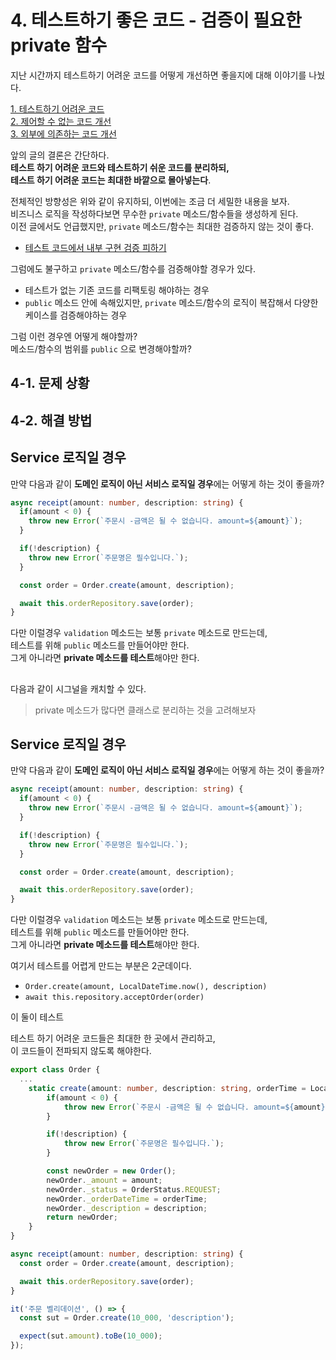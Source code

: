 # 4. 테스트하기 좋은 코드 - 검증이 필요한 private 함수

지난 시간까지 테스트하기 어려운 코드를 어떻게 개선하면 좋을지에 대해 이야기를 나눴다.

[1. 테스트하기 어려운 코드](https://jojoldu.tistory.com/674)  
[2. 제어할 수 없는 코드 개선](https://jojoldu.tistory.com/676)  
[3. 외부에 의존하는 코드 개선](https://jojoldu.tistory.com/680)  
  
앞의 글의 결론은 간단하다.  
**테스트 하기 어려운 코드와 테스트하기 쉬운 코드를 분리하되,  
테스트 하기 어려운 코드는 최대한 바깥으로 몰아넣는다**.  
  
전체적인 방향성은 위와 같이 유지하되, 이번에는 조금 더 세밀한 내용을 보자.  
비즈니스 로직을 작성하다보면 무수한 `private` 메소드/함수들을 생성하게 된다.  
이전 글에서도 언급했지만, `private` 메소드/함수는 최대한 검증하지 않는 것이 좋다.  
  
* [테스트 코드에서 내부 구현 검증 피하기](https://jojoldu.tistory.com/614)

그럼에도 불구하고 `private` 메소드/함수를 검증해야할 경우가 있다.

* 테스트가 없는 기존 코드를 리팩토링 해야하는 경우
* `public` 메소드 안에 속해있지만, `private` 메소드/함수의 로직이 복잡해서 다양한 케이스를 검증해야하는 경우

그럼 이런 경우엔 어떻게 해야할까?  
메소드/함수의 범위를 `public` 으로 변경해야할까?

## 4-1. 문제 상황

## 4-2. 해결 방법

## Service 로직일 경우

만약 다음과 같이 **도메인 로직이 아닌 서비스 로직일 경우**에는 어떻게 하는 것이 좋을까?  

```ts
async receipt(amount: number, description: string) {
  if(amount < 0) {
    throw new Error(`주문시 -금액은 될 수 없습니다. amount=${amount}`);
  }

  if(!description) {
    throw new Error(`주문명은 필수입니다.`);
  }

  const order = Order.create(amount, description);

  await this.orderRepository.save(order);
}
```

다만 이럴경우 `validation` 메소드는 보통 `private` 메소드로 만드는데,  
테스트를 위해 `public` 메소드를 만들어야만 한다.  
그게 아니라면 **private 메소드를 테스트**해야만 한다.



## 

다음과 같이 시그널을 캐치할 수 있다.

> private 메소드가 많다면 클래스로 분리하는 것을 고려해보자



## Service 로직일 경우

만약 다음과 같이 **도메인 로직이 아닌 서비스 로직일 경우**에는 어떻게 하는 것이 좋을까?  

```ts
async receipt(amount: number, description: string) {
  if(amount < 0) {
    throw new Error(`주문시 -금액은 될 수 없습니다. amount=${amount}`);
  }

  if(!description) {
    throw new Error(`주문명은 필수입니다.`);
  }

  const order = Order.create(amount, description);

  await this.orderRepository.save(order);
}
```

다만 이럴경우 `validation` 메소드는 보통 `private` 메소드로 만드는데,  
테스트를 위해 `public` 메소드를 만들어야만 한다.  
그게 아니라면 **private 메소드를 테스트**해야만 한다.


여기서 테스트를 어렵게 만드는 부분은 2군데이다.

* `Order.create(amount, LocalDateTime.now(), description)`
* `await this.repository.acceptOrder(order)`

이 둘이 테스트

테스트 하기 어려운 코드들은 최대한 한 곳에서 관리하고,  
이 코드들이 전파되지 않도록 해야한다.

```ts
export class Order {
  ...
    static create(amount: number, description: string, orderTime = LocalDateTime.now()): Order {
        if(amount < 0) {
            throw new Error(`주문시 -금액은 될 수 없습니다. amount=${amount}`);
        }

        if(!description) {
            throw new Error(`주문명은 필수입니다.`);
        }

        const newOrder = new Order();
        newOrder._amount = amount;
        newOrder._status = OrderStatus.REQUEST;
        newOrder._orderDateTime = orderTime;
        newOrder._description = description;
        return newOrder;
    }
}
```

```ts
async receipt(amount: number, description: string) {
  const order = Order.create(amount, description);

  await this.orderRepository.save(order);
}
```

```ts
it('주문 벨리데이션', () => {
  const sut = Order.create(10_000, 'description');

  expect(sut.amount).toBe(10_000);
});
```